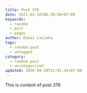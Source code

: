```yaml
---
title: Post 376
date: 2021-05-16T06:39:50+07:00
keywords:
  - random
  - post
  - pages
author: Dimas Lanjaka
tags:
  - random post
  - untagged
category:
  - random post
  - uncategorized
updated: 2020-08-20T22:01:43+07:00
---
```

This is content of post 376